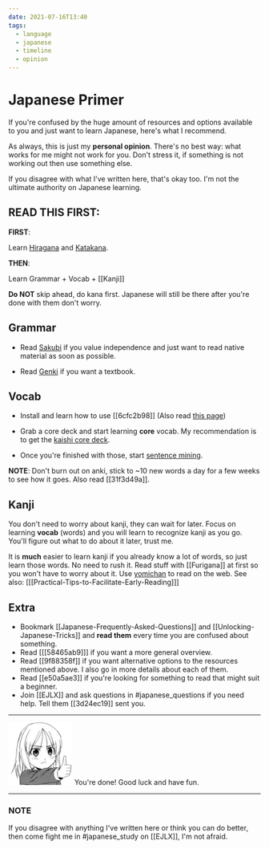 ```yaml
---
date: 2021-07-16T13:40
tags:
  - language
  - japanese
  - timeline
  - opinion
---
```


# Japanese Primer

If you're confused by the huge amount of resources and options available to you
and just want to learn Japanese, here's what I recommend.

As always, this is just my **personal opinion**. There's no best way: what works
for me might not work for you. Don't stress it, if something is not working out
then use something else.

If you disagree with what I've written here, that's okay too. I'm not the
ultimate authority on Japanese learning.

## READ THIS FIRST:

**FIRST**:

Learn [Hiragana](https://www.tofugu.com/japanese/learn-hiragana/) and
[Katakana](https://www.tofugu.com/japanese/learn-katakana/).

**THEN**:

Learn Grammar + Vocab + [[Kanji]]

**Do NOT** skip ahead, do kana first. Japanese will still be there after you're
done with them don't worry.

## Grammar

 * Read [Sakubi](https://sakubi.neocities.org/) if you value independence and
   just want to read native material as soon as possible.

 * Read [Genki](http://genki.japantimes.co.jp/index_en) if you want a textbook.

## Vocab

 * Install and learn how to use [[6cfc2b98]] (Also read [this page](https://refold.la/roadmap/stage-1/c/srs-best-practices))

 * Grab a core deck and start learning **core** vocab. My recommendation is to
   get the [kaishi core deck](https://github.com/donkuri/Kaishi).

 * Once you're finished with those, start [sentence mining](https://refold.la/roadmap/stage-2/a/basic-sentence-mining).

**NOTE**: Don't burn out on anki, stick to ~10 new words a day for a few weeks
to see how it goes. Also read [[31f3d49a]].

## Kanji

You don't need to worry about kanji, they can wait for later. Focus on learning
**vocab** (words) and you will learn to recognize kanji as you go. You'll figure
out what to do about it later, trust me.

It is **much** easier to learn kanji if you already know a lot of words, so just
learn those words. No need to rush it. Read stuff with [[Furigana]] at first so
you won't have to worry about it. Use [yomichan](https://foosoft.net/projects/yomichan/)
to read on the web. See also: [[[Practical-Tips-to-Facilitate-Early-Reading]]]

## Extra

 - Bookmark [[Japanese-Frequently-Asked-Questions]] and
   [[Unlocking-Japanese-Tricks]] and **read them** every time you are confused
   about something.
 - Read [[[58465ab9]]] if you want a more general overview.
 - Read [[9f88358f]] if you want alternative options to the resources mentioned
   above. I also go in more details about each of them.
 - Read [[e50a5ae3]] if you're looking for something to read that might suit a
   beginner.
 - Join [[EJLX]] and ask questions in #japanese_questions if you need help.
   Tell them [[3d24ec19]] sent you.

---

![Thumbs Up](./static/thumbs_up.png) You're done! Good luck and have fun.

---

### NOTE

If you disagree with anything I've written here or think you can do better, then
come fight me in #japanese_study on [[EJLX]], I'm not afraid.
